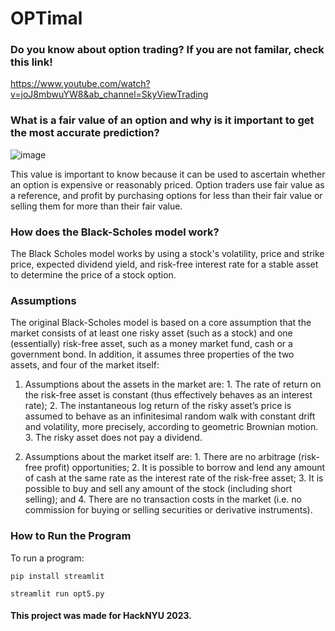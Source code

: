 
# OPTimal #

### Do you know about option trading? If you are not familar, check this link! ###

https://www.youtube.com/watch?v=joJ8mbwuYW8&ab_channel=SkyViewTrading

### What is a fair value of an option and why is it important to get the most accurate prediction? ###

![image](https://user-images.githubusercontent.com/63567363/219904458-54558b24-e88a-4765-a0fa-e1f4e74a113e.png)

This value is important to know because it can be used to ascertain whether an option is expensive or reasonably priced. Option traders use fair value as a reference, and profit by purchasing options for less than their fair value or selling them for more than their fair value.

### How does the Black-Scholes model work? ###

The Black Scholes model works by using a stock's volatility, price and strike price, expected dividend yield, and risk-free interest rate for a stable asset to determine the price of a stock option.

### Assumptions ###

The original Black-Scholes model is based on a core assumption that the market consists of at least one risky asset (such as a stock) and one (essentially) risk-free asset, such as a money market fund, cash or a government bond. In addition, it assumes three properties of the two assets, and four of the market itself:

1. Assumptions about the assets in the market are: 1. The rate of return on the risk-free asset is constant (thus effectively behaves as an interest rate); 2. The instantaneous log return of the risky asset’s price is assumed to behave as an infinitesimal random walk with constant drift and volatility, more precisely, according to geometric Brownian motion. 3. The risky asset does not pay a dividend.

2. Assumptions about the market itself are: 1. There are no arbitrage (risk-free profit) opportunities; 2. It is possible to borrow and lend any amount of cash at the same rate as the interest rate of the risk-free asset; 3. It is possible to buy and sell any amount of the stock (including short selling); and 4. There are no transaction costs in the market (i.e. no commission for buying or selling securities or derivative instruments).




### How to Run the Program ###



To run a program:

```
pip install streamlit
```
```
streamlit run opt5.py
```

#### This project was made for HackNYU 2023. ####
